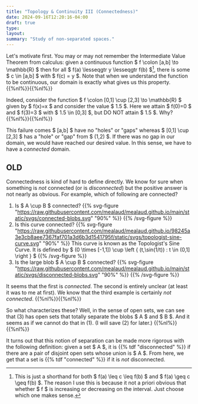```yaml
---
title: "Topology & Continuity III (Connectedness)"
date: 2024-09-16T12:20:16-04:00
draft: true
type:
layout:
summary: "Study of non-separated spaces."
---
```


Let's motivate first.
You may or may not remember the Intermediate Value Theorem from calculus: given a continuous function $ f \colon [a,b] \to \mathbb{R} $ then for all $ f(a) \lesseqgtr y \lesseqgtr f(b) $[^weird interval notation], there is some $ c \in [a,b] $ with $ f(c) = y $. 
Note that when we understand the function to be continuous, our domain is exactly what gives us this property.
{{%nl%}}{{%nl%}}

Indeed, consider the function $ f \colon [0,1] \cup [2,3] \to \mathbb{R} $ given by $ f(x)=x $ and consider the value $ 1.5 $.
Here we attain $ f(0)=0 $ and $ f(3)=3 $ with $ 1.5 \in [0,3] $, but DO NOT attain $ 1.5 $.
Why?
{{%nl%}}{{%nl%}}

This failure comes $ [a,b] $ have no "holes" or "gaps" whereas $ [0,1] \cup [2,3] $ has a "hole" or "gap" from $ (1,2) $.
If there was no gap in our domain, we would have reached our desired value.
In this sense, we have to have a _connected_ domain. 




## OLD


Connectedness is kind of hard to define directly.
We know for sure when something is _not_ connected (or is _disconnected_) but the positive answer is not nearly as obvious.
For example, which of following are connected?
1. Is $ A \cup B $ connected?
{{% svg-figure "https://raw.githubusercontent.com/mealaud/mealaud.github.io/main/static/svgs/connected-blobs.svg" "90%" %}}
{{%  /svg-figure %}}
2. Is this curve connected?
{{% svg-figure "https://raw.githubusercontent.com/mealaud/mealaud.github.io/98245a3e3cb8aee7367faf701a3d6b3d1541795f/static/svgs/topologist-sine-curve.svg" "90%" %}}
This curve is known as the Topologist's Sine Curve. It is defined by $  (0 \times [-1,1]) \cup \left \{ (t,\sin(1/t)) : t \in (0,1] \right \}   $
{{%  /svg-figure %}}
3. Is the large blob $ A \cup B $ connected?
{{% svg-figure "https://raw.githubusercontent.com/mealaud/mealaud.github.io/main/static/svgs/disconnected-blobs.svg" "90%" %}}
{{%  /svg-figure %}}


It seems that the first is _connected_.
The second is entirely unclear (at least it was to me at first).
We know that the third example is certainly _not connected_.
{{%nl%}}{{%nl%}}

So what characterizes these?
Well, in the sense of open sets, we can see that (3) has open sets that totally separate the blobs $ A $ and $ B $.
And it seems as if we cannot do that in (1). 
(I will save (2) for later.)
{{%nl%}}{{%nl%}}

It turns out that this notion of separation can be made more rigorous with the following definition: given a set $ A $, it is {{% tdf "disconnected" %}} if there are a pair of disjoint open sets whose union is $ A $.
From here, we get that a set is {{% tdf "connected" %}} if it is _not_ disconnected.



[^weird interval notation]: This is just a shorthand for both $ f(a) \leq c \leq f(b) $ and $ f(a) \geq c \geq f(b) $. The reason I use this is because it not a priori obvious that whether $ f $ is increasing or decreasing on the interval. Just choose which one makes sense.
